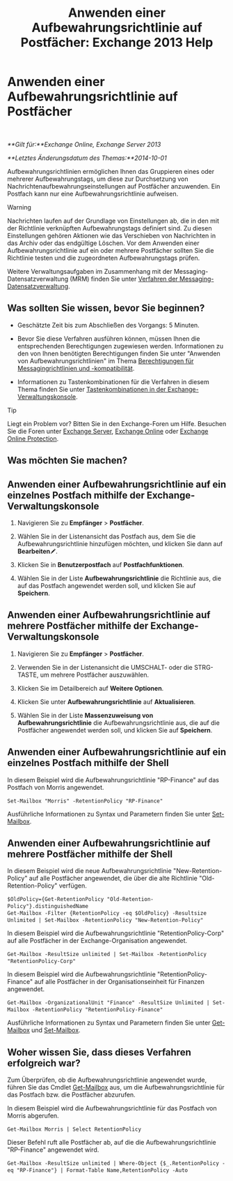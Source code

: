 ﻿---
title: 'Anwenden einer Aufbewahrungsrichtlinie auf Postfächer: Exchange 2013 Help'
TOCTitle: Anwenden einer Aufbewahrungsrichtlinie auf Postfächer
ms:assetid: 6ccc80db-d201-44f7-8d4b-473a89c14b2f
ms:mtpsurl: https://technet.microsoft.com/de-de/library/Dd298052(v=EXCHG.150)
ms:contentKeyID: 50475945
ms.date: 04/24/2018
mtps_version: v=EXCHG.150
ms.translationtype: HT
---

# Anwenden einer Aufbewahrungsrichtlinie auf Postfächer

 

_**Gilt für:**Exchange Online, Exchange Server 2013_

_**Letztes Änderungsdatum des Themas:**2014-10-01_

Aufbewahrungsrichtlinien ermöglichen Ihnen das Gruppieren eines oder mehrerer Aufbewahrungstags, um diese zur Durchsetzung von Nachrichtenaufbewahrungseinstellungen auf Postfächer anzuwenden. Ein Postfach kann nur eine Aufbewahrungsrichtlinie aufweisen.


> [!WARNING]
> Nachrichten laufen auf der Grundlage von Einstellungen ab, die in den mit der Richtlinie verknüpften Aufbewahrungstags definiert sind. Zu diesen Einstellungen gehören Aktionen wie das Verschieben von Nachrichten in das Archiv oder das endgültige Löschen. Vor dem Anwenden einer Aufbewahrungsrichtlinie auf ein oder mehrere Postfächer sollten Sie die Richtlinie testen und die zugeordneten Aufbewahrungstags prüfen.



Weitere Verwaltungsaufgaben im Zusammenhang mit der Messaging-Datensatzverwaltung (MRM) finden Sie unter [Verfahren der Messaging-Datensatzverwaltung](messaging-records-management-procedures-exchange-2013-help.md).

## Was sollten Sie wissen, bevor Sie beginnen?

  - Geschätzte Zeit bis zum Abschließen des Vorgangs: 5 Minuten.

  - Bevor Sie diese Verfahren ausführen können, müssen Ihnen die entsprechenden Berechtigungen zugewiesen werden. Informationen zu den von Ihnen benötigten Berechtigungen finden Sie unter "Anwenden von Aufbewahrungsrichtlinien" im Thema [Berechtigungen für Messagingrichtlinien und -kompatibilität](messaging-policy-and-compliance-permissions-exchange-2013-help.md).

  - Informationen zu Tastenkombinationen für die Verfahren in diesem Thema finden Sie unter [Tastenkombinationen in der Exchange-Verwaltungskonsole](keyboard-shortcuts-in-the-exchange-admin-center-exchange-online-protection-help.md).


> [!TIP]
> Liegt ein Problem vor? Bitten Sie in den Exchange-Foren um Hilfe. Besuchen Sie die Foren unter <A href="https://go.microsoft.com/fwlink/p/?linkid=60612">Exchange Server</A>, <A href="https://go.microsoft.com/fwlink/p/?linkid=267542">Exchange Online</A> oder <A href="https://go.microsoft.com/fwlink/p/?linkid=285351">Exchange Online Protection</A>.



## Was möchten Sie machen?

## Anwenden einer Aufbewahrungsrichtlinie auf ein einzelnes Postfach mithilfe der Exchange-Verwaltungskonsole

1.  Navigieren Sie zu **Empfänger** \> **Postfächer**.

2.  Wählen Sie in der Listenansicht das Postfach aus, dem Sie die Aufbewahrungsrichtlinie hinzufügen möchten, und klicken Sie dann auf **Bearbeiten**![Bearbeitungssymbol](images/Bb124582.6f53ccb2-1f13-4c02-bea0-30690e6ea71d(EXCHG.150).gif "Bearbeitungssymbol").

3.  Klicken Sie in **Benutzerpostfach** auf **Postfachfunktionen**.

4.  Wählen Sie in der Liste **Aufbewahrungsrichtlinie** die Richtlinie aus, die auf das Postfach angewendet werden soll, und klicken Sie auf **Speichern**.

## Anwenden einer Aufbewahrungsrichtlinie auf mehrere Postfächer mithilfe der Exchange-Verwaltungskonsole

1.  Navigieren Sie zu **Empfänger** \> **Postfächer**.

2.  Verwenden Sie in der Listenansicht die UMSCHALT- oder die STRG-TASTE, um mehrere Postfächer auszuwählen.

3.  Klicken Sie im Detailbereich auf **Weitere Optionen**.

4.  Klicken Sie unter **Aufbewahrungsrichtlinie** auf **Aktualisieren**.

5.  Wählen Sie in der Liste **Massenzuweisung von Aufbewahrungsrichtlinie** die Aufbewahrungsrichtlinie aus, die auf die Postfächer angewendet werden soll, und klicken Sie auf **Speichern**.

## Anwenden einer Aufbewahrungsrichtlinie auf ein einzelnes Postfach mithilfe der Shell

In diesem Beispiel wird die Aufbewahrungsrichtlinie "RP-Finance" auf das Postfach von Morris angewendet.

    Set-Mailbox "Morris" -RetentionPolicy "RP-Finance"

Ausführliche Informationen zu Syntax und Parametern finden Sie unter [Set-Mailbox](https://technet.microsoft.com/de-de/library/bb123981\(v=exchg.150\)).

## Anwenden einer Aufbewahrungsrichtlinie auf mehrere Postfächer mithilfe der Shell

In diesem Beispiel wird die neue Aufbewahrungsrichtlinie "New-Retention-Policy" auf alle Postfächer angewendet, die über die alte Richtlinie "Old-Retention-Policy" verfügen.

    $OldPolicy={Get-RetentionPolicy "Old-Retention-Policy"}.distinguishedName
    Get-Mailbox -Filter {RetentionPolicy -eq $OldPolicy} -Resultsize Unlimited | Set-Mailbox -RetentionPolicy "New-Retention-Policy"

In diesem Beispiel wird die Aufbewahrungsrichtlinie "RetentionPolicy-Corp" auf alle Postfächer in der Exchange-Organisation angewendet.

    Get-Mailbox -ResultSize unlimited | Set-Mailbox -RetentionPolicy "RetentionPolicy-Corp"

In diesem Beispiel wird die Aufbewahrungsrichtlinie "RetentionPolicy-Finance" auf alle Postfächer in der Organisationseinheit für Finanzen angewendet.

    Get-Mailbox -OrganizationalUnit "Finance" -ResultSize Unlimited | Set-Mailbox -RetentionPolicy "RetentionPolicy-Finance"

Ausführliche Informationen zu Syntax und Parametern finden Sie unter [Get-Mailbox](https://technet.microsoft.com/de-de/library/bb123685\(v=exchg.150\)) und [Set-Mailbox](https://technet.microsoft.com/de-de/library/bb123981\(v=exchg.150\)).

## Woher wissen Sie, dass dieses Verfahren erfolgreich war?

Zum Überprüfen, ob die Aufbewahrungsrichtlinie angewendet wurde, führen Sie das Cmdlet [Get-Mailbox](https://technet.microsoft.com/de-de/library/bb123685\(v=exchg.150\)) aus, um die Aufbewahrungsrichtlinie für das Postfach bzw. die Postfächer abzurufen.

In diesem Beispiel wird die Aufbewahrungsrichtlinie für das Postfach von Morris abgerufen.

    Get-Mailbox Morris | Select RetentionPolicy

Dieser Befehl ruft alle Postfächer ab, auf die die Aufbewahrungsrichtlinie "RP-Finance" angewendet wird.

    Get-Mailbox -ResultSize unlimited | Where-Object {$_.RetentionPolicy -eq "RP-Finance"} | Format-Table Name,RetentionPolicy -Auto

